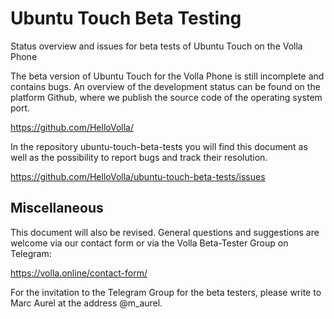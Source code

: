 # Ubuntu Touch Beta Testing

Status overview and issues for beta tests of Ubuntu Touch on the Volla Phone

The beta version of Ubuntu Touch for the Volla Phone is still incomplete and contains bugs. An overview of the development status can be found on the platform Github, where we publish the source code of the operating system port.

https://github.com/HelloVolla/

In the repository ubuntu-touch-beta-tests you will find this document as well as the possibility to report bugs and track their resolution.

https://github.com/HelloVolla/ubuntu-touch-beta-tests/issues

## Miscellaneous

This document will also be revised. General questions and suggestions are welcome via our contact form or via the Volla Beta-Tester Group on Telegram:

https://volla.online/contact-form/

For the invitation to the Telegram Group for the beta testers, please write to Marc Aurel at the address @m_aurel.